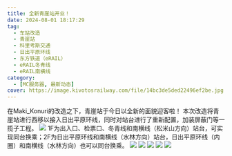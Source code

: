 ```yaml
---
title: 全新青崖站开业！
date: 2024-08-01 18:17:29
tag:
  - 车站改造
  - 青崖站
  - 科里考斯交通
  - 日出平原环线
  - 东方铁道（eRAIL）
  - eRAIL冬青线
  - eRAIL南横线
category:
  - [MC服务器, 最新动态]
cover: https://image.kivotosrailway.com/file/14bc3de5ded22496ef2be.jpg
---
```

在Maki_Konuri的改造之下，青崖站于今日以全新的面貌迎客啦！
本次改造将青崖站进行西移以接入日出平原环线，同时对站台进行了重新配置，加装屏蔽门等一揽子工程。
![](https://image.kivotosrailway.com/file/1eea36a4f4ddc74075384.png)
1F为出入口、检票口、冬青线和南横线（松米山方向）站台，可实现同台换乘；2F为日出平原环线和南横线（水林方向）站台，日出平原环线（内圈）和南横线（水林方向）也可以同台换乘。
![](https://image.kivotosrailway.com/file/20e0a3c23a4026ce9caab.png)
![](https://image.kivotosrailway.com/file/a7997cd9905391d46f38a.png)
![](https://image.kivotosrailway.com/file/b6d67b5a86aee27a3a485.png)
![](https://image.kivotosrailway.com/file/5100e4319196cd3d880e3.png)
![](https://image.kivotosrailway.com/file/ec65ecc2515de9edc4857.png)